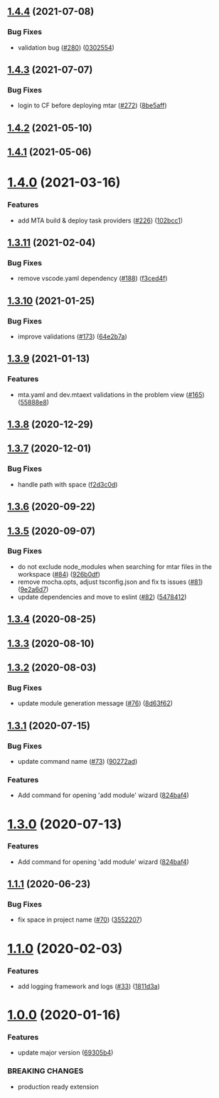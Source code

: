 ## [1.4.4](https://github.com/SAP/vscode-mta-tools/compare/v1.4.9...v1.4.4) (2021-07-08)

### Bug Fixes

- validation bug ([#280](https://github.com/SAP/vscode-mta-tools/issues/280)) ([0302554](https://github.com/SAP/vscode-mta-tools/commit/03025549aa2208d810d546d54dc707a7c83f42ea))

## [1.4.3](https://github.com/SAP/vscode-mta-tools/compare/v1.4.2...v1.4.3) (2021-07-07)

### Bug Fixes

- login to CF before deploying mtar ([#272](https://github.com/SAP/vscode-mta-tools/issues/272)) ([8be5aff](https://github.com/SAP/vscode-mta-tools/commit/8be5aff2c9918e5debb98424b62e4a5ce928d93a))

## [1.4.2](https://github.com/SAP/vscode-mta-tools/compare/v1.4.1...v1.4.2) (2021-05-10)

## [1.4.1](https://github.com/SAP/vscode-mta-tools/compare/v1.4.0...v1.4.1) (2021-05-06)

# [1.4.0](https://github.com/SAP/vscode-mta-tools/compare/v1.3.11...v1.4.0) (2021-03-16)

### Features

- add MTA build & deploy task providers ([#226](https://github.com/SAP/vscode-mta-tools/issues/226)) ([102bcc1](https://github.com/SAP/vscode-mta-tools/commit/102bcc18c57c54684cb63507bbecbab263c2f43d))

## [1.3.11](https://github.com/SAP/vscode-mta-tools/compare/v1.3.10...v1.3.11) (2021-02-04)

### Bug Fixes

- remove vscode.yaml dependency ([#188](https://github.com/SAP/vscode-mta-tools/issues/188)) ([f3ced4f](https://github.com/SAP/vscode-mta-tools/commit/f3ced4fbca05d392bf57753e0eaed06d1505aa5b))

## [1.3.10](https://github.com/SAP/vscode-mta-tools/compare/v1.3.9...v1.3.10) (2021-01-25)

### Bug Fixes

- improve validations ([#173](https://github.com/SAP/vscode-mta-tools/issues/173)) ([64e2b7a](https://github.com/SAP/vscode-mta-tools/commit/64e2b7af3f82b19d363c5878979eddd72b6b4698))

## [1.3.9](https://github.com/SAP/vscode-mta-tools/compare/v1.3.8...v1.3.9) (2021-01-13)

### Features

- mta.yaml and dev.mtaext validations in the problem view ([#165](https://github.com/SAP/vscode-mta-tools/issues/165)) ([55888e8](https://github.com/SAP/vscode-mta-tools/commit/55888e89a1f3d1a1393948a6402a3959499ca53a))

## [1.3.8](https://github.com/SAP/vscode-mta-tools/compare/v1.3.7...v1.3.8) (2020-12-29)

## [1.3.7](https://github.com/SAP/vscode-mta-tools/compare/v1.3.6...v1.3.7) (2020-12-01)

### Bug Fixes

- handle path with space ([f2d3c0d](https://github.com/SAP/vscode-mta-tools/commit/f2d3c0d58583d6dc641002692ac89dc3c91d7b15))

## [1.3.6](https://github.com/SAP/vscode-mta-tools/compare/v1.3.5...v1.3.6) (2020-09-22)

## [1.3.5](https://github.com/SAP/vscode-mta-tools/compare/v1.3.4...v1.3.5) (2020-09-07)

### Bug Fixes

- do not exclude node_modules when searching for mtar files in the workspace ([#84](https://github.com/SAP/vscode-mta-tools/issues/84)) ([926b0df](https://github.com/SAP/vscode-mta-tools/commit/926b0df97cdb58eb54e421ecdb82db8266f948f8))
- remove mocha.opts, adjust tsconfig.json and fix ts issues ([#81](https://github.com/SAP/vscode-mta-tools/issues/81)) ([9e2a6d7](https://github.com/SAP/vscode-mta-tools/commit/9e2a6d76f05f6a62bbea2ac2ee7160023de19127))
- update dependencies and move to eslint ([#82](https://github.com/SAP/vscode-mta-tools/issues/82)) ([5478412](https://github.com/SAP/vscode-mta-tools/commit/54784127a96714fca6e1aea96f377374e4c8390d))

<a name="1.3.4"></a>

## [1.3.4](https://github.com/SAP/vscode-mta-tools/compare/v1.3.3...v1.3.4) (2020-08-25)

<a name="1.3.3"></a>

## [1.3.3](https://github.com/SAP/vscode-mta-tools/compare/v1.3.2...v1.3.3) (2020-08-10)

<a name="1.3.2"></a>

## [1.3.2](https://github.com/SAP/vscode-mta-tools/compare/v1.3.1...v1.3.2) (2020-08-03)

### Bug Fixes

- update module generation message ([#76](https://github.com/SAP/vscode-mta-tools/issues/76)) ([8d63f62](https://github.com/SAP/vscode-mta-tools/commit/8d63f62))

<a name="1.3.1"></a>

## [1.3.1](https://github.com/SAP/vscode-mta-tools/compare/v1.1.1...v1.3.1) (2020-07-15)

### Bug Fixes

- update command name ([#73](https://github.com/SAP/vscode-mta-tools/issues/73)) ([90272ad](https://github.com/SAP/vscode-mta-tools/commit/90272ad))

### Features

- Add command for opening 'add module' wizard ([824baf4](https://github.com/SAP/vscode-mta-tools/commit/824baf4))

<a name="1.3.0"></a>

# [1.3.0](https://github.com/SAP/vscode-mta-tools/compare/v1.1.1...v1.3.0) (2020-07-13)

### Features

- Add command for opening 'add module' wizard ([824baf4](https://github.com/SAP/vscode-mta-tools/commit/824baf4))

<a name="1.1.1"></a>

## [1.1.1](https://github.com/SAP/vscode-mta-tools/compare/v1.1.0...v1.1.1) (2020-06-23)

### Bug Fixes

- fix space in project name ([#70](https://github.com/SAP/vscode-mta-tools/issues/70)) ([3552207](https://github.com/SAP/vscode-mta-tools/commit/3552207))

<a name="1.1.0"></a>

# [1.1.0](https://github.com/SAP/vscode-mta-tools/compare/v1.0.0...v1.1.0) (2020-02-03)

### Features

- add logging framework and logs ([#33](https://github.com/SAP/vscode-mta-tools/issues/33)) ([1811d3a](https://github.com/SAP/vscode-mta-tools/commit/1811d3a))

<a name="1.0.0"></a>

# [1.0.0](https://github.com/SAP/vscode-mta-tools/compare/v0.0.3...v1.0.0) (2020-01-16)

### Features

- update major version ([69305b4](https://github.com/SAP/vscode-mta-tools/commit/69305b4))

### BREAKING CHANGES

- production ready extension
